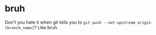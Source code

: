 # bruh
Don't you hate it when git tells you to `git push --set-upstream origin [branch_name]`? Like bruh.
